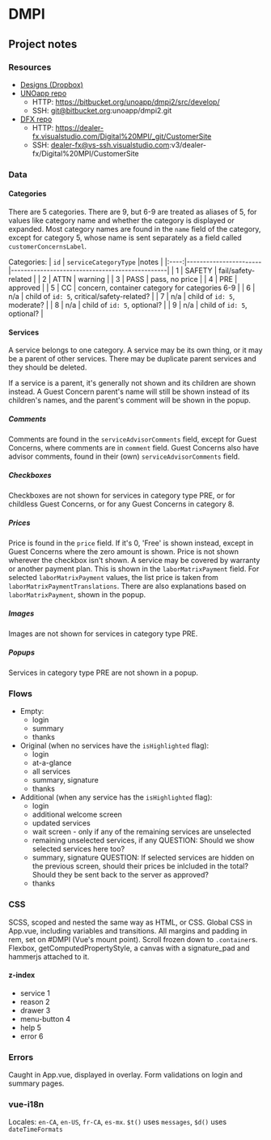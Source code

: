 # DMPI

## Project notes

### Resources
* [Designs (Dropbox)](https://www.dropbox.com/sh/dy34i2m7is072bx/AACLWvABQESnNiwCz1pkf0CFa?dl=0)
* [UNOapp repo](https://bitbucket.org/unoapp/dmpi2/src/develop/)
  * HTTP: https://bitbucket.org/unoapp/dmpi2/src/develop/
  * SSH: git@bitbucket.org:unoapp/dmpi2.git
* [DFX repo](https://dealer-fx.visualstudio.com/Digital%20MPI/_git/CustomerSite)
  * HTTP: https://dealer-fx.visualstudio.com/Digital%20MPI/_git/CustomerSite
  * SSH: dealer-fx@vs-ssh.visualstudio.com:v3/dealer-fx/Digital%20MPI/CustomerSite

### Data

#### Categories
There are 5 categories. There are 9, but 6-9 are treated as aliases of 5, for values like category name and whether the category is displayed or expanded. Most category names are found in the `name` field of the category, except for category 5, whose name is sent separately as a field called `customerConcernsLabel`.

Categories:
| `id` | `serviceCategoryType` |notes                                           |
|:----:|-----------------------|------------------------------------------------|
| 1    | SAFETY                | fail/safety-related                            |
| 2    | ATTN                  | warning                                        |
| 3    | PASS                  | pass, no price                                 |
| 4    | PRE                   | approved                                       |
| 5    | CC                    | concern, container category for categories 6-9 |
| 6    | n/a                   | child of `id: 5`, critical/safety-related?     |
| 7    | n/a                   | child of `id: 5`, moderate?                    |
| 8    | n/a                   | child of `id: 5`, optional?                    |
| 9    | n/a                   | child of `id: 5`, optional?                    |

#### Services
A service belongs to one category. A service may be its own thing, or it may be a parent of other services. There may be duplicate parent services and they should be deleted.

If a service is a parent, it's generally not shown and its children are shown instead. A Guest Concern parent's name will still be shown instead of its children's names, and the parent's comment will be shown in the popup.

##### Comments
Comments are found in the `serviceAdvisorComments` field, except for Guest Concerns, where comments are in `comment` field. Guest Concerns also have advisor comments, found in their (own) `serviceAdvisorComments` field.

##### Checkboxes
Checkboxes are not shown for services in category type PRE, or for childless Guest Concerns, or for any Guest Concerns in category 8.

##### Prices
Price is found in the `price` field. If it's 0, 'Free' is shown instead, except in Guest Concerns where the zero amount is shown. Price is not shown wherever the checkbox isn't shown. A service may be covered by warranty or another payment plan. This is shown in the `laborMatrixPayment` field. For selected `laborMatrixPayment` values, the list price is taken from `laborMatrixPaymentTranslations`. There are also explanations based on `laborMatrixPayment`, shown in the popup.

##### Images
Images are not shown for services in category type PRE. 

##### Popups
Services in category type PRE are not shown in a popup.

### Flows
- Empty:
  * login
  * summary
  * thanks
- Original (when no services have the `isHighlighted` flag): 
  * login
  * at-a-glance
  * all services
  * summary, signature
  * thanks
- Additional (when any service has the `isHighlighted` flag):
  * login
  * additional welcome screen
  * updated services
  * wait screen - only if any of the remaining services are unselected
  * remaining unselected services, if any
    QUESTION: Should we show selected services here too?
  * summary, signature
    QUESTION: If selected services are hidden on the previous screen, should their prices be inlcluded in the total? Should they be sent back to the server as approved?
  * thanks

### CSS
SCSS, scoped and nested the same way as HTML, or CSS.
Global CSS in App.vue, including variables and transitions.
All margins and padding in rem, set on #DMPI (Vue's mount point).
Scroll frozen down to `.container`s.
Flexbox, getComputedPropertyStyle, a canvas with a signature_pad and hammerjs attached to it.

#### z-index
- service 1
- reason 2
- drawer 3
- menu-button 4
- help 5
- error 6

### Errors
Caught in App.vue, displayed in overlay.
Form validations on login and summary pages.

### vue-i18n
Locales: `en-CA`, `en-US`, `fr-CA`, `es-mx`.
`$t()` uses `messages`, `$d()` uses `dateTimeFormats`
